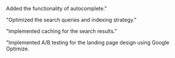Added the functionality of autocomplete."

"Optimized the search queries and indexing strategy."

"Implemented caching for the search results."

"Implemented A/B testing for the landing page design using Google Optimize.